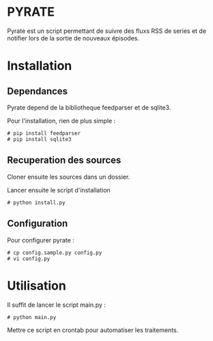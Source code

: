 # PYRATE
Pyrate est un script permettant de suivre des fluxs RSS de series et de notifier lors de la sortie de nouveaux épisodes.

# Installation
## Dependances
Pyrate depend de la bibliotheque feedparser et de sqlite3.

Pour l'installation, rien de plus simple :

    # pip install feedparser
    # pip install sqlite3

## Recuperation des sources
Cloner ensuite les sources dans un dossier.

Lancer ensuite le script d'installation

    # python install.py

## Configuration
Pour configurer pyrate :

    # cp config.sample.py config.py
    # vi config.py

# Utilisation

Il suffit de lancer le script main.py :

    # python main.py

Mettre ce script en crontab pour automatiser les traitements.
